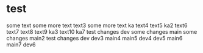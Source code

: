 # test
some text
some more text
text3
some more text ka
text4
text5
ka2
text6
text7
text8
text9
ka3
text10
ka7
test changes dev
some changes main
some changes main2
test changes dev
dev3
main4
main5
dev4
dev5
main6
main7
dev6
